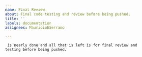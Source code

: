 ```yaml
---
name: Final Review
about: Final code testing and review before being pushed.
title: ''
labels: documentation
assignees: MauricioESerrano

---
```


<code> is nearly done and all that is left is for final review and testing before being pushed.
